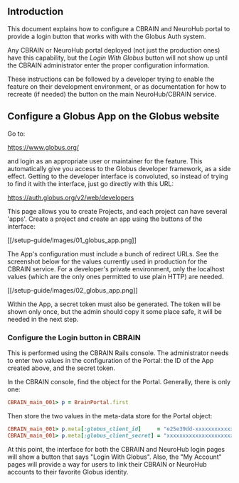 
## Introduction

This document explains how to configure a CBRAIN and NeuroHub portal
to provide a login button that works with with the Globus Auth
system.

Any CBRAIN or NeuroHub portal deployed (not just the production
ones) have this capability, but the *Login With Globus* button will
not show up until the CBRAIN administrator enter the proper
configuration information.

These instructions can be followed by a developer trying to enable
the feature on their development environment, or as documentation
for how to recreate (if needed) the button on the main NeuroHub/CBRAIN
service.

## Configure a Globus App on the Globus website

Go to:

https://www.globus.org/

and login as an appropriate user or maintainer for the feature.
This automatically give you access to the Globus developer framework,
as a side effect. Getting to the developer interface is convoluted,
so instead of trying to find it with the interface, just go directly
with this URL:

https://auth.globus.org/v2/web/developers

This page allows you to create Projects, and each project can have
several 'apps'. Create a project and create an app using the buttons
of the interface:

[[/setup-guide/images/01_globus_app.png]]

The App's configuration must include a bunch of redirect URLs. See
the screenshot below for the values currently used in production
for the CBRAIN service. For a developer's private environment, only
the localhost values (which are the only ones permitted to use plain
HTTP) are needed.

[[/setup-guide/images/02_globus_app.png]]

Within the App, a secret token must also be generated. The token will
be shown only once, but the admin should copy it some place safe, it
will be needed in the next step.

### Configure the Login button in CBRAIN

This is performed using the CBRAIN Rails console. The administrator
needs to enter two values in the configuration of the Portal: the
ID of the App created above, and the secret token.

In the CBRAIN console, find the object for the Portal. Generally,
there is only one:

```ruby
CBRAIN_main_001> p = BrainPortal.first
```

Then store the two values in the meta-data store for the Portal object:

```ruby
CBRAIN_main_001> p.meta[:globus_client_id]     = "e25e39dd-xxxxxxxxxxxxxxxxxxxxxxxxxxx"
CBRAIN_main_001> p.meta[:globus_client_secret] = "xxxxxxxxxxxxxxxxxxxxxxxxxxxxxxxxxxxxxxxxxxxx"
```

At this point, the interface for both the CBRAIN and NeuroHub login
pages will show a button that says "Login With Globus". Also,
the "My Account" pages will provide a way for users to link their
CBRAIN or NeuroHub accounts to their favorite Globus identity.

